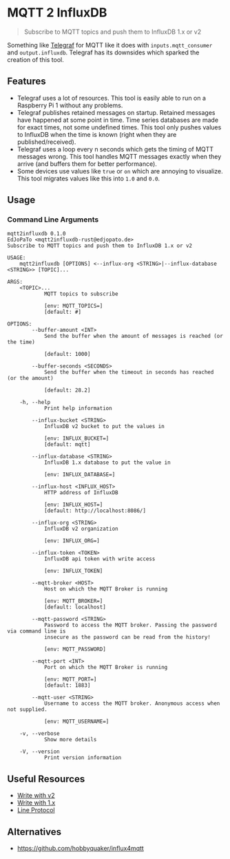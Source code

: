 # MQTT 2 InfluxDB

> Subscribe to MQTT topics and push them to InfluxDB 1.x or v2

Something like [Telegraf](https://github.com/influxdata/telegraf) for MQTT like it does with `inputs.mqtt_consumer` and `output.influxdb`.
Telegraf has its downsides which sparked the creation of this tool.

## Features

- Telegraf uses a lot of resources. This tool is easily able to run on a Raspberry Pi 1 without any problems.
- Telegraf publishes retained messages on startup. Retained messages have happened at some point in time. Time series databases are made for exact times, not some undefined times. This tool only pushes values to InfluxDB when the time is known (right when they are published/received).
- Telegraf uses a loop every n seconds which gets the timing of MQTT messages wrong. This tool handles MQTT messages exactly when they arrive (and buffers them for better performance).
- Some devices use values like `true` or `on` which are annoying to visualize. This tool migrates values like this into `1.0` and `0.0`.

## Usage

### Command Line Arguments

```plaintext
mqtt2influxdb 0.1.0
EdJoPaTo <mqtt2influxdb-rust@edjopato.de>
Subscribe to MQTT topics and push them to InfluxDB 1.x or v2

USAGE:
    mqtt2influxdb [OPTIONS] <--influx-org <STRING>|--influx-database <STRING>> [TOPIC]...

ARGS:
    <TOPIC>...
            MQTT topics to subscribe

            [env: MQTT_TOPICS=]
            [default: #]

OPTIONS:
        --buffer-amount <INT>
            Send the buffer when the amount of messages is reached (or the time)

            [default: 1000]

        --buffer-seconds <SECONDS>
            Send the buffer when the timeout in seconds has reached (or the amount)

            [default: 28.2]

    -h, --help
            Print help information

        --influx-bucket <STRING>
            InfluxDB v2 bucket to put the values in

            [env: INFLUX_BUCKET=]
            [default: mqtt]

        --influx-database <STRING>
            InfluxDB 1.x database to put the value in

            [env: INFLUX_DATABASE=]

        --influx-host <INFLUX_HOST>
            HTTP address of InfluxDB

            [env: INFLUX_HOST=]
            [default: http://localhost:8086/]

        --influx-org <STRING>
            InfluxDB v2 organization

            [env: INFLUX_ORG=]

        --influx-token <TOKEN>
            InfluxDB api token with write access

            [env: INFLUX_TOKEN]

        --mqtt-broker <HOST>
            Host on which the MQTT Broker is running

            [env: MQTT_BROKER=]
            [default: localhost]

        --mqtt-password <STRING>
            Password to access the MQTT broker. Passing the password via command line is
            insecure as the password can be read from the history!

            [env: MQTT_PASSWORD]

        --mqtt-port <INT>
            Port on which the MQTT Broker is running

            [env: MQTT_PORT=]
            [default: 1883]

        --mqtt-user <STRING>
            Username to access the MQTT broker. Anonymous access when not supplied.

            [env: MQTT_USERNAME=]

    -v, --verbose
            Show more details

    -V, --version
            Print version information
```

## Useful Resources

- [Write with v2](https://docs.influxdata.com/influxdb/v2.1/write-data/developer-tools/api/)
- [Write with 1.x](https://docs.influxdata.com/influxdb/v2.1/reference/api/influxdb-1x/write/)
- [Line Protocol](https://docs.influxdata.com/influxdb/v2.1/reference/syntax/line-protocol/)

## Alternatives

- <https://github.com/hobbyquaker/influx4mqtt>
